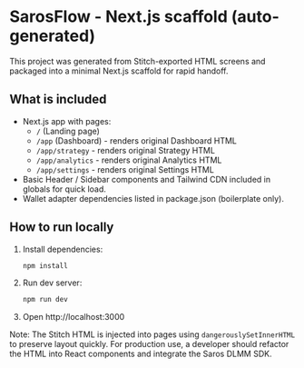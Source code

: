 
# SarosFlow - Next.js scaffold (auto-generated)

This project was generated from Stitch-exported HTML screens and packaged into a minimal Next.js scaffold for rapid handoff.

## What is included
- Next.js app with pages:
  - `/` (Landing page)
  - `/app` (Dashboard) - renders original Dashboard HTML
  - `/app/strategy` - renders original Strategy HTML
  - `/app/analytics` - renders original Analytics HTML
  - `/app/settings` - renders original Settings HTML
- Basic Header / Sidebar components and Tailwind CDN included in globals for quick load.
- Wallet adapter dependencies listed in package.json (boilerplate only).

## How to run locally
1. Install dependencies:
   ```bash
   npm install
   ```
2. Run dev server:
   ```bash
   npm run dev
   ```
3. Open http://localhost:3000

Note: The Stitch HTML is injected into pages using `dangerouslySetInnerHTML` to preserve layout quickly.
For production use, a developer should refactor the HTML into React components and integrate the Saros DLMM SDK.

